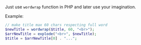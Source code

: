 Just use `wordwrap` function in PHP and later use your imagination.

Example:
```php
// make title max 60 chars respecting full word
$newTitle = wordwrap($title, 60, "<br>");
$arrNewTitle = explode("<br>", $newTitle);
$title = $arrNewTitle[0] . "...";
```
